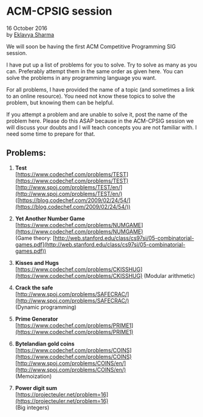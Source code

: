 # ACM-CPSIG session

16 October 2016  
by [Eklavya Sharma](https://github.com/sharmaeklavya2)

We will soon be having the first ACM Competitive Programming SIG session.

I have put up a list of problems for you to solve.
Try to solve as many as you can.
Preferably attempt them in the same order as given here.
You can solve the problems in any programming language you want.

For all problems, I have provided the name of a topic (and sometimes a link to an online resource).
You need not know these topics to solve the problem, but knowing them can be helpful.

If you attempt a problem and are unable to solve it, post the name of the problem here.
Please do this ASAP because in the ACM-CPSIG session we will discuss your doubts
and I will teach concepts you are not familiar with.
I need some time to prepare for that.

## Problems:

1.	**Test**  
	[https://www.codechef.com/problems/TEST](https://www.codechef.com/problems/TEST)  
	[http://www.spoj.com/problems/TEST/en/](http://www.spoj.com/problems/TEST/en/)  
	([https://blog.codechef.com/2009/02/24/54/](https://blog.codechef.com/2009/02/24/54/))

2.	**Yet Another Number Game**  
	[https://www.codechef.com/problems/NUMGAME](https://www.codechef.com/problems/NUMGAME)  
	(Game theory: [http://web.stanford.edu/class/cs97si/05-combinatorial-games.pdf](http://web.stanford.edu/class/cs97si/05-combinatorial-games.pdf))

3.	**Kisses and Hugs**  
	[https://www.codechef.com/problems/CKISSHUG](https://www.codechef.com/problems/CKISSHUG)
	(Modular arithmetic)

4.	**Crack the safe**  
	[http://www.spoj.com/problems/SAFECRAC/](http://www.spoj.com/problems/SAFECRAC/)  
	(Dynamic programming)

5.	**Prime Generator**  
	[https://www.codechef.com/problems/PRIME1](https://www.codechef.com/problems/PRIME1)

6.	**Bytelandian gold coins**  
	[https://www.codechef.com/problems/COINS](https://www.codechef.com/problems/COINS)  
	[http://www.spoj.com/problems/COINS/en/](http://www.spoj.com/problems/COINS/en/)  
	(Memoization)

7.	**Power digit sum**  
	[https://projecteuler.net/problem=16](https://projecteuler.net/problem=16)  
	(Big integers)
